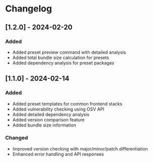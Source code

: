 # Changelog

## [1.2.0] - 2024-02-20
### Added
- Added preset preview command with detailed analysis
- Added total bundle size calculation for presets
- Added dependency analysis for preset packages

## [1.1.0] - 2024-02-14
### Added
- Added preset templates for common frontend stacks
- Added vulnerability checking using OSV API
- Added detailed dependency analysis
- Added version comparison feature
- Added bundle size information

### Changed
- Improved version checking with major/minor/patch differentiation
- Enhanced error handling and API responses